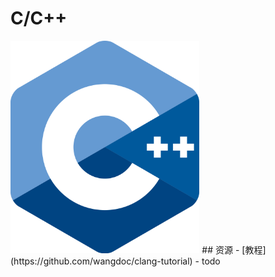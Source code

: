 # C/C++
<img src="../../static/cpp.png" width="60%">
## 资源
- [教程](https://github.com/wangdoc/clang-tutorial)
- todo
